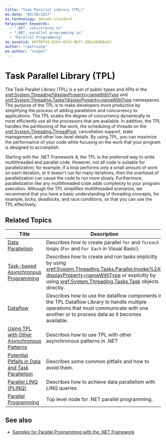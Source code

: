 ```yaml
---
title: "Task Parallel Library (TPL)"
ms.date: "03/30/2017"
ms.technology: dotnet-standard
helpviewer_keywords: 
  - ".NET, concurrency in"
  - ".NET, parallel programming in"
  - "Parallel Programming"
ms.assetid: b8f99f43-9104-45fd-9bff-385a20488a23
author: "rpetrusha"
ms.author: "ronpet"
---
```

# Task Parallel Library (TPL)
The Task Parallel Library (TPL) is a set of public types and APIs in the <xref:System.Threading?displayProperty=nameWithType> and <xref:System.Threading.Tasks?displayProperty=nameWithType> namespaces. The purpose of the TPL is to make developers more productive by simplifying the process of adding parallelism and concurrency to applications. The TPL scales the degree of concurrency dynamically to most efficiently use all the processors that are available. In addition, the TPL handles the partitioning of the work, the scheduling of threads on the <xref:System.Threading.ThreadPool>, cancellation support, state management, and other low-level details. By using TPL, you can maximize the performance of your code while focusing on the work that your program is designed to accomplish.  
  
 Starting with the .NET Framework 4, the TPL is the preferred way to write multithreaded and parallel code. However, not all code is suitable for parallelization; for example, if a loop performs only a small amount of work on each iteration, or it doesn't run for many iterations, then the overhead of parallelization can cause the code to run more slowly. Furthermore, parallelization like any multithreaded code adds complexity to your program execution. Although the TPL simplifies multithreaded scenarios, we recommend that you have a basic understanding of threading concepts, for example, locks, deadlocks, and race conditions, so that you can use the TPL effectively.  
  
## Related Topics  
  
|Title|Description|  
|-|-|  
|[Data Parallelism](../../../docs/standard/parallel-programming/data-parallelism-task-parallel-library.md)|Describes how to create parallel `for` and `foreach` loops (`For` and `For Each` in Visual Basic).|  
|[Task-based Asynchronous Programming](../../../docs/standard/parallel-programming/task-based-asynchronous-programming.md)|Describes how to create and run tasks implicitly by using <xref:System.Threading.Tasks.Parallel.Invoke%2A?displayProperty=nameWithType> or explicitly by using <xref:System.Threading.Tasks.Task> objects directly.|  
|[Dataflow](../../../docs/standard/parallel-programming/dataflow-task-parallel-library.md)|Describes how to use the dataflow components in the TPL Dataflow Library to handle multiple operations that must communicate with one another or to process data as it becomes available.|  
|[Using TPL with Other Asynchronous Patterns](../../../docs/standard/parallel-programming/using-tpl-with-other-asynchronous-patterns.md)|Describes how to use TPL with other asynchronous patterns in .NET|  
|[Potential Pitfalls in Data and Task Parallelism](../../../docs/standard/parallel-programming/potential-pitfalls-in-data-and-task-parallelism.md)|Describes some common pitfalls and how to avoid them.|  
|[Parallel LINQ (PLINQ)](../../../docs/standard/parallel-programming/parallel-linq-plinq.md)|Describes how to achieve data parallelism with LINQ queries.|  
|[Parallel Programming](../../../docs/standard/parallel-programming/index.md)|Top level node for .NET parallel programming.|  
  
## See also

- [Samples for Parallel Programming with the .NET Framework](https://code.msdn.microsoft.com/Samples-for-Parallel-b4b76364)
